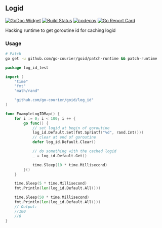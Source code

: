 ## Logid

[![GoDoc Widget](https://godoc.org/github.com/go-courier/goid/log_id?status.svg)](https://godoc.org/github.com/go-courier/goid/log_id)
[![Build Status](https://travis-ci.org/go-courier/goid.svg?branch=master)](https://travis-ci.org/go-courier/goid)
[![codecov](https://codecov.io/gh/go-courier/goid/branch/master/graph/badge.svg)](https://codecov.io/gh/go-courier/goid)
[![Go Report Card](https://goreportcard.com/badge/github.com/go-courier/goid)](https://goreportcard.com/report/github.com/go-courier/goid)

Hacking runtime to get goroutine id for caching logid 

### Usage

```bash
# Patch
go get -u github.com/go-courier/goid/patch-runtime && patch-runtime
```

```go
package log_id_test

import (
	"time"
	"fmt"
	"math/rand"

	"github.com/go-courier/goid/log_id"
)

func ExampleLogIDMap() {
	for i := 0; i < 100; i ++ {
		go func() {
			// set logid at begin of goroutine
			log_id.Default.Set(fmt.Sprintf("%d", rand.Int()))
			// clear at end of goroutine
			defer log_id.Default.Clear()

			// do something with the cached logid
			_ = log_id.Default.Get()

			time.Sleep(10 * time.Millisecond)
		}()
	}

	time.Sleep(5 * time.Millisecond)
	fmt.Println(len(log_id.Default.All()))

	time.Sleep(50 * time.Millisecond)
	fmt.Println(len(log_id.Default.All()))
	// Output:
	//100
	//0
}
```
